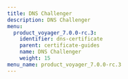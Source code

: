 ```yaml
---
title: DNS Challenger
description: DNS Challenger
menu:
  product_voyager_7.0.0-rc.3:
    identifier: dns-certificate
    parent: certificate-guides
    name: DNS Challenger
    weight: 15
menu_name: product_voyager_7.0.0-rc.3
---
```


